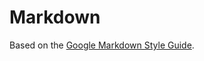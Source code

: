 # Markdown

Based on the [Google Markdown Style Guide](https://google.github.io/styleguide/docguide/style.html).
